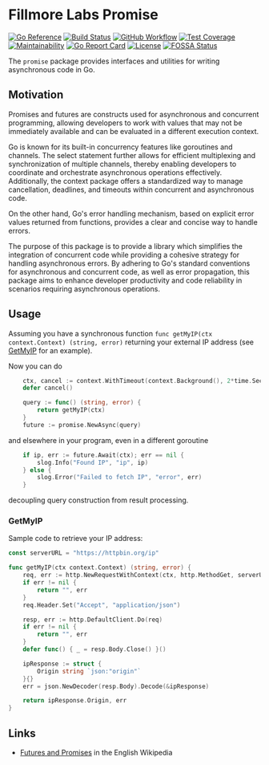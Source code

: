 # Fillmore Labs Promise

[![Go Reference](https://pkg.go.dev/badge/fillmore-labs.com/promise.svg)](https://pkg.go.dev/fillmore-labs.com/promise)
[![Build Status](https://badge.buildkite.com/d953ce7905d76167a632cd4d4d0038c13f44abaaa11958795f.svg)](https://buildkite.com/fillmore-labs/promise)
[![GitHub Workflow](https://github.com/fillmore-labs/promise/actions/workflows/test.yml/badge.svg?branch=main)](https://github.com/fillmore-labs/promise/actions/workflows/test.yml)
[![Test Coverage](https://codecov.io/gh/fillmore-labs/promise/graph/badge.svg?token=961WZJJOCP)](https://codecov.io/gh/fillmore-labs/promise)
[![Maintainability](https://api.codeclimate.com/v1/badges/12a77c18122e2d1e1f6b/maintainability)](https://codeclimate.com/github/fillmore-labs/promise/maintainability)
[![Go Report Card](https://goreportcard.com/badge/fillmore-labs.com/promise)](https://goreportcard.com/report/fillmore-labs.com/promise)
[![License](https://img.shields.io/github/license/fillmore-labs/promise)](https://www.apache.org/licenses/LICENSE-2.0)
[![FOSSA Status](https://app.fossa.com/api/projects/git%2Bgithub.com%2Ffillmore-labs%2Fpromise.svg?type=shield&issueType=license)](https://app.fossa.com/projects/git%2Bgithub.com%2Ffillmore-labs%2Fpromise)

The `promise` package provides interfaces and utilities for writing asynchronous code in Go.

## Motivation

Promises and futures are constructs used for asynchronous and concurrent programming, allowing developers to work with
values that may not be immediately available and can be evaluated in a different execution context.

Go is known for its built-in concurrency features like goroutines and channels. The select statement further allows for
efficient multiplexing and synchronization of multiple channels, thereby enabling developers to coordinate and
orchestrate asynchronous operations effectively. Additionally, the context package offers a standardized way to manage
cancellation, deadlines, and timeouts within concurrent and asynchronous code.

On the other hand, Go's error handling mechanism, based on explicit error values returned from functions, provides a
clear and concise way to handle errors.

The purpose of this package is to provide a library which simplifies the integration of concurrent code while providing
a cohesive strategy for handling asynchronous errors. By adhering to Go's standard conventions for asynchronous and
concurrent code, as well as error propagation, this package aims to enhance developer productivity and code reliability
in scenarios requiring asynchronous operations.

## Usage

Assuming you have a synchronous function `func getMyIP(ctx context.Context) (string, error)` returning your external IP
address (see [GetMyIP](#getmyip) for an example).

Now you can do

```go
	ctx, cancel := context.WithTimeout(context.Background(), 2*time.Second)
	defer cancel()

	query := func() (string, error) {
		return getMyIP(ctx)
	}
	future := promise.NewAsync(query)
```

and elsewhere in your program, even in a different goroutine

```go
	if ip, err := future.Await(ctx); err == nil {
		slog.Info("Found IP", "ip", ip)
	} else {
		slog.Error("Failed to fetch IP", "error", err)
	}
```

decoupling query construction from result processing.

### GetMyIP

Sample code to retrieve your IP address:

```go
const serverURL = "https://httpbin.org/ip"

func getMyIP(ctx context.Context) (string, error) {
	req, err := http.NewRequestWithContext(ctx, http.MethodGet, serverURL, nil)
	if err != nil {
		return "", err
	}
	req.Header.Set("Accept", "application/json")

	resp, err := http.DefaultClient.Do(req)
	if err != nil {
		return "", err
	}
	defer func() { _ = resp.Body.Close() }()

	ipResponse := struct {
		Origin string `json:"origin"`
	}{}
	err = json.NewDecoder(resp.Body).Decode(&ipResponse)

	return ipResponse.Origin, err
}
```

## Links

- [Futures and Promises](https://en.wikipedia.org/wiki/Futures_and_promises) in the English Wikipedia
